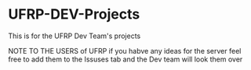 # UFRP-DEV-Projects
This is for the UFRP Dev Team's projects


NOTE TO THE USERS of UFRP 
if you habve any ideas for the server feel free to add them to the Issuses tab and the Dev team will look them over
